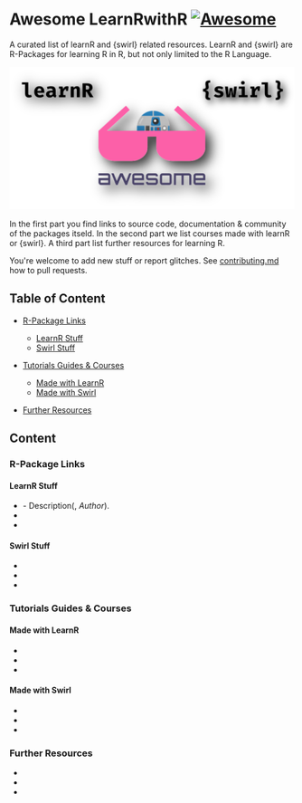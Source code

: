 # Awesome LearnRwithR [![Awesome](https://awesome.re/badge.svg)](https://awesome.re)

A curated list of learnR and {swirl} related resources. LearnR and {swirl} are R-Packages for learning R in R, but not only limited to the R Language.

![learnrwithr](static/combined-logo.png)


In the first part you find links to source code, documentation & community of the packages itseld. In the second part we list courses made with learnR or {swirl}. A third part list further resources for learning R.


You're welcome to add new stuff or report glitches. See [contributing.md](contributing.md) how to pull requests.  


## Table of Content
* [R-Package Links](#R-Package-Links)
  * [LearnR Stuff](#LearnR-Stuff)
  * [Swirl Stuff](#Swirl-Stuff)

* [Tutorials Guides & Courses](#Tutorials-Guides--Courses)
  * [Made with LearnR](#Made-with-LearnR)
  * [Made with Swirl](#Made-with-Swirl)  

* [Further Resources](#Further-Resources)





## Content
### R-Package Links
#### LearnR Stuff
- []() - Description(, *Author*). 
- []()  
- []()  

#### Swirl Stuff
- []()  
- []()  
- []()  
  
  
### Tutorials Guides & Courses
#### Made with LearnR
- []()  
- []()  
- []()  

#### Made with Swirl
- []()  
- []()  
- []()  


### Further Resources
- []()  
- []()  
- []()  


